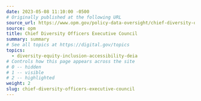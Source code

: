 ```yaml
---
date: 2023-05-08 11:10:00 -0500
# Originally published at the following URL
source_url: https://www.opm.gov/policy-data-oversight/chief-diversity-officers-executive-council/
source: opm
title: Chief Diversity Officers Executive Council
summary: summary
# See all topics at https://digital.gov/topics
topics:
  - diversity-equity-inclusion-accessibility-deia
# Controls how this page appears across the site
# 0 -- hidden
# 1 -- visible
# 2 -- highlighted
weight: 2
slug: chief-diversity-officers-executive-council
---
```

